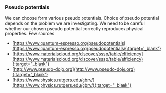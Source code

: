 ### Pseudo potentials 

We can choose form various pseudo potentials. Choice of pseudo potential depends on the problem we are investigating. We need to be careful whether our chosen pseudo potential correctly reproduces physical properties. Few sources 

- [https://www.quantum-espresso.org/pseudopotentials](https://www.quantum-espresso.org/pseudopotentials){:target='_blank'}
- [https://www.materialscloud.org/discover/sssp/table/efficiency](https://www.materialscloud.org/discover/sssp/table/efficiency){:target="_blank"}
- [http://www.pseudo-dojo.org](http://www.pseudo-dojo.org){:target='_blank'} 
- [https://www.physics.rutgers.edu/gbrv/](https://www.physics.rutgers.edu/gbrv/){:target="_blank"}
